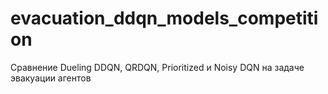 # evacuation_ddqn_models_competition
Сравнение Dueling DDQN, QRDQN, Prioritized и Noisy DQN на задаче эвакуации агентов
